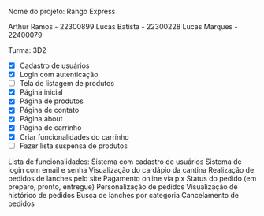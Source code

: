 Nome do projeto: Rango Express

Arthur Ramos - 22300899
Lucas Batista - 22300228
Lucas Marques - 22400079

Turma: 3D2

- [x] Cadastro de usuários
- [x] Login com autenticação
- [ ] Tela de listagem de produtos
- [x] Página inicial
- [x] Página de produtos
- [x] Página de contato
- [x] Página about
- [x] Página de carrinho
- [x] Criar funcionalidades do carrinho
- [ ] Fazer lista suspensa de produtos

Lista de funcionalidades:
Sistema com cadastro de usuários
Sistema de login com email e senha
Visualização do cardápio da cantina
Realização de pedidos de lanches pelo site
Pagamento online via pix
Status do pedido (em preparo, pronto, entregue)
Personalização de pedidos
Visualização de histórico de pedidos
Busca de lanches por categoria
Cancelamento de pedidos
